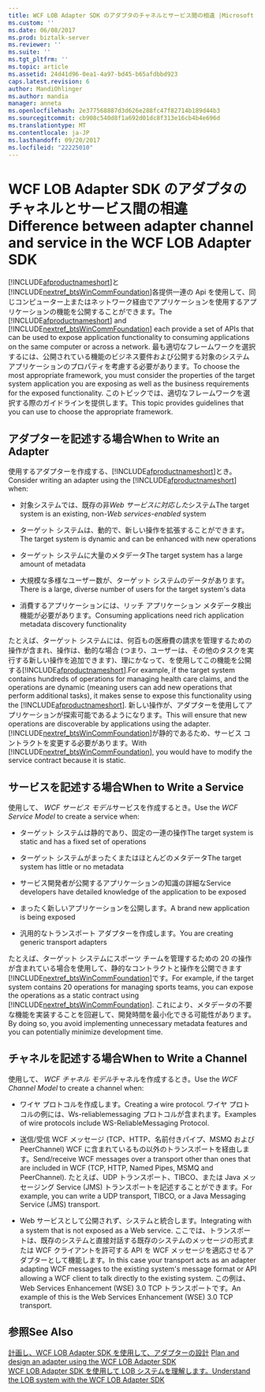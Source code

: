 ```yaml
---
title: WCF LOB Adapter SDK のアダプタのチャネルとサービス間の相違 |Microsoft ドキュメント
ms.custom: ''
ms.date: 06/08/2017
ms.prod: biztalk-server
ms.reviewer: ''
ms.suite: ''
ms.tgt_pltfrm: ''
ms.topic: article
ms.assetid: 24d41d96-0ea1-4a97-bd45-b65afdbbd923
caps.latest.revision: 6
author: MandiOhlinger
ms.author: mandia
manager: anneta
ms.openlocfilehash: 2e377568887d3d626e288fc47f82714b189d44b3
ms.sourcegitcommit: cb908c540d8f1a692d01dc8f313e16cb4b4e696d
ms.translationtype: MT
ms.contentlocale: ja-JP
ms.lasthandoff: 09/20/2017
ms.locfileid: "22225010"
---
```

# <a name="difference-between-adapter-channel-and-service-in-the-wcf-lob-adapter-sdk"></a><span data-ttu-id="f2ffa-102">WCF LOB Adapter SDK のアダプタのチャネルとサービス間の相違</span><span class="sxs-lookup"><span data-stu-id="f2ffa-102">Difference between adapter channel and service in the WCF LOB Adapter SDK</span></span>
<span data-ttu-id="f2ffa-103">[!INCLUDE[afproductnameshort](../../includes/afproductnameshort-md.md)]と[!INCLUDE[nextref_btsWinCommFoundation](../../includes/nextref-btswincommfoundation-md.md)]各提供一連の Api を使用して、同じコンピューター上またはネットワーク経由でアプリケーションを使用するアプリケーションの機能を公開することができます。</span><span class="sxs-lookup"><span data-stu-id="f2ffa-103">The [!INCLUDE[afproductnameshort](../../includes/afproductnameshort-md.md)] and [!INCLUDE[nextref_btsWinCommFoundation](../../includes/nextref-btswincommfoundation-md.md)] each provide a set of APIs that can be used to expose application functionality to consuming applications on the same computer or across a network.</span></span> <span data-ttu-id="f2ffa-104">最も適切なフレームワークを選択するには、公開されている機能のビジネス要件および公開する対象のシステム アプリケーションのプロパティを考慮する必要があります。</span><span class="sxs-lookup"><span data-stu-id="f2ffa-104">To choose the most appropriate framework, you must consider the properties of the target system application you are exposing as well as the business requirements for the exposed functionality.</span></span> <span data-ttu-id="f2ffa-105">このトピックでは、適切なフレームワークを選択する際のガイドラインを提供します。</span><span class="sxs-lookup"><span data-stu-id="f2ffa-105">This topic provides guidelines that you can use to choose the appropriate framework.</span></span>  
  
## <a name="when-to-write-an-adapter"></a><span data-ttu-id="f2ffa-106">アダプターを記述する場合</span><span class="sxs-lookup"><span data-stu-id="f2ffa-106">When to Write an Adapter</span></span>  
 <span data-ttu-id="f2ffa-107">使用するアダプターを作成する、[!INCLUDE[afproductnameshort](../../includes/afproductnameshort-md.md)]とき。</span><span class="sxs-lookup"><span data-stu-id="f2ffa-107">Consider writing an adapter using the [!INCLUDE[afproductnameshort](../../includes/afproductnameshort-md.md)] when:</span></span>  
  
-   <span data-ttu-id="f2ffa-108">対象システムでは、既存の非*Web サービスに対応した*システム</span><span class="sxs-lookup"><span data-stu-id="f2ffa-108">The target system is an existing, non-*Web services-enabled* system</span></span>  
  
-   <span data-ttu-id="f2ffa-109">ターゲット システムは、動的で、新しい操作を拡張することができます。</span><span class="sxs-lookup"><span data-stu-id="f2ffa-109">The target system is dynamic and can be enhanced with new operations</span></span>  
  
-   <span data-ttu-id="f2ffa-110">ターゲット システムに大量のメタデータ</span><span class="sxs-lookup"><span data-stu-id="f2ffa-110">The target system has a large amount of metadata</span></span>  
  
-   <span data-ttu-id="f2ffa-111">大規模な多様なユーザー数が、ターゲット システムのデータがあります。</span><span class="sxs-lookup"><span data-stu-id="f2ffa-111">There is a large, diverse number of users for the target system's data</span></span>  
  
-   <span data-ttu-id="f2ffa-112">消費するアプリケーションには、リッチ アプリケーション メタデータ検出機能が必要があります。</span><span class="sxs-lookup"><span data-stu-id="f2ffa-112">Consuming applications need rich application metadata discovery functionality</span></span>  
  
 <span data-ttu-id="f2ffa-113">たとえば、ターゲット システムには、何百もの医療費の請求を管理するための操作が含まれ、操作は、動的な場合 (つまり、ユーザーは、その他のタスクを実行する新しい操作を追加できます)、理にかなって、を使用してこの機能を公開する[!INCLUDE[afproductnameshort](../../includes/afproductnameshort-md.md)].</span><span class="sxs-lookup"><span data-stu-id="f2ffa-113">For example, if the target system contains hundreds of operations for managing health care claims, and the operations are dynamic (meaning users can add new operations that perform additional tasks), it makes sense to expose this functionality using the [!INCLUDE[afproductnameshort](../../includes/afproductnameshort-md.md)].</span></span> <span data-ttu-id="f2ffa-114">新しい操作が、アダプターを使用してアプリケーションが探索可能であるようになります。</span><span class="sxs-lookup"><span data-stu-id="f2ffa-114">This will ensure that new operations are discoverable by applications using the adapter.</span></span> <span data-ttu-id="f2ffa-115">[!INCLUDE[nextref_btsWinCommFoundation](../../includes/nextref-btswincommfoundation-md.md)]が静的であるため、サービス コントラクトを変更する必要があります。</span><span class="sxs-lookup"><span data-stu-id="f2ffa-115">With [!INCLUDE[nextref_btsWinCommFoundation](../../includes/nextref-btswincommfoundation-md.md)], you would have to modify the service contract because it is static.</span></span>  
  
## <a name="when-to-write-a-service"></a><span data-ttu-id="f2ffa-116">サービスを記述する場合</span><span class="sxs-lookup"><span data-stu-id="f2ffa-116">When to Write a Service</span></span>  
 <span data-ttu-id="f2ffa-117">使用して、 *WCF サービス モデル*サービスを作成するとき。</span><span class="sxs-lookup"><span data-stu-id="f2ffa-117">Use the *WCF Service Model* to create a service when:</span></span>  
  
-   <span data-ttu-id="f2ffa-118">ターゲット システムは静的であり、固定の一連の操作</span><span class="sxs-lookup"><span data-stu-id="f2ffa-118">The target system is static and has a fixed set of operations</span></span>  
  
-   <span data-ttu-id="f2ffa-119">ターゲット システムがまったくまたはほとんどのメタデータ</span><span class="sxs-lookup"><span data-stu-id="f2ffa-119">The target system has little or no metadata</span></span>  
  
-   <span data-ttu-id="f2ffa-120">サービス開発者が公開するアプリケーションの知識の詳細な</span><span class="sxs-lookup"><span data-stu-id="f2ffa-120">Service developers have detailed knowledge of the application to be exposed</span></span>  
  
-   <span data-ttu-id="f2ffa-121">まったく新しいアプリケーションを公開します。</span><span class="sxs-lookup"><span data-stu-id="f2ffa-121">A brand new application is being exposed</span></span>  
  
-   <span data-ttu-id="f2ffa-122">汎用的なトランスポート アダプターを作成します。</span><span class="sxs-lookup"><span data-stu-id="f2ffa-122">You are creating generic transport adapters</span></span>  
  
 <span data-ttu-id="f2ffa-123">たとえば、ターゲット システムにスポーツ チームを管理するための 20 の操作が含まれている場合を使用して、静的なコントラクトと操作を公開できます[!INCLUDE[nextref_btsWinCommFoundation](../../includes/nextref-btswincommfoundation-md.md)]です。</span><span class="sxs-lookup"><span data-stu-id="f2ffa-123">For example, if the target system contains 20 operations for managing sports teams, you can expose the operations as a static contract using [!INCLUDE[nextref_btsWinCommFoundation](../../includes/nextref-btswincommfoundation-md.md)].</span></span> <span data-ttu-id="f2ffa-124">これにより、メタデータの不要な機能を実装することを回避して、開発時間を最小化できる可能性があります。</span><span class="sxs-lookup"><span data-stu-id="f2ffa-124">By doing so, you avoid implementing unnecessary metadata features and you can potentially minimize development time.</span></span>  
  
## <a name="when-to-write-a-channel"></a><span data-ttu-id="f2ffa-125">チャネルを記述する場合</span><span class="sxs-lookup"><span data-stu-id="f2ffa-125">When to Write a Channel</span></span>  
 <span data-ttu-id="f2ffa-126">使用して、 *WCF チャネル モデル*チャネルを作成するとき。</span><span class="sxs-lookup"><span data-stu-id="f2ffa-126">Use the *WCF Channel Model* to create a channel when:</span></span>  
  
-   <span data-ttu-id="f2ffa-127">ワイヤ プロトコルを作成します。</span><span class="sxs-lookup"><span data-stu-id="f2ffa-127">Creating a wire protocol.</span></span> <span data-ttu-id="f2ffa-128">ワイヤ プロトコルの例には、Ws-reliablemessaging プロトコルが含まれます。</span><span class="sxs-lookup"><span data-stu-id="f2ffa-128">Examples of wire protocols include WS-ReliableMessaging Protocol.</span></span>  
  
-   <span data-ttu-id="f2ffa-129">送信/受信 WCF メッセージ (TCP、HTTP、名前付きパイプ、MSMQ および PeerChannel) WCF に含まれているもの以外のトランスポートを経由します。</span><span class="sxs-lookup"><span data-stu-id="f2ffa-129">Send/receive WCF messages over a transport other than ones that are included in WCF (TCP, HTTP, Named Pipes, MSMQ and PeerChannel).</span></span> <span data-ttu-id="f2ffa-130">たとえば、UDP トランスポート、TIBCO、または Java メッセージング Service (JMS) トランスポートを記述することができます。</span><span class="sxs-lookup"><span data-stu-id="f2ffa-130">For example, you can write a UDP transport, TIBCO, or a Java Messaging Service (JMS) transport.</span></span>  
  
-   <span data-ttu-id="f2ffa-131">Web サービスとして公開されず、システムと統合します。</span><span class="sxs-lookup"><span data-stu-id="f2ffa-131">Integrating with a system that is not exposed as a Web service.</span></span>  <span data-ttu-id="f2ffa-132">ここでは、トランスポートは、既存のシステムと直接対話する既存のシステムのメッセージの形式または WCF クライアントを許可する API を WCF メッセージを適応させるアダプターとして機能します。</span><span class="sxs-lookup"><span data-stu-id="f2ffa-132">In this case your transport acts as an adapter adapting WCF messages to the existing system's message format or API allowing a WCF client to talk directly to the existing system.</span></span> <span data-ttu-id="f2ffa-133">この例は、Web Services Enhancement (WSE) 3.0 TCP トランスポートです。</span><span class="sxs-lookup"><span data-stu-id="f2ffa-133">An example of this is the Web Services Enhancement (WSE) 3.0 TCP transport.</span></span>  
  
## <a name="see-also"></a><span data-ttu-id="f2ffa-134">参照</span><span class="sxs-lookup"><span data-stu-id="f2ffa-134">See Also</span></span>  
 <span data-ttu-id="f2ffa-135">[計画し、WCF LOB Adapter SDK を使用して、アダプターの設計](../../adapters-and-accelerators/wcf-lob-adapter-sdk/plan-and-design-an-adapter-using-the-wcf-lob-adapter-sdk.md) </span><span class="sxs-lookup"><span data-stu-id="f2ffa-135">[Plan and design an adapter using the WCF LOB Adapter SDK](../../adapters-and-accelerators/wcf-lob-adapter-sdk/plan-and-design-an-adapter-using-the-wcf-lob-adapter-sdk.md) </span></span>  
 [<span data-ttu-id="f2ffa-136">WCF LOB Adapter SDK を使用して LOB システムを理解します。</span><span class="sxs-lookup"><span data-stu-id="f2ffa-136">Understand the LOB system with the WCF LOB Adapter SDK</span></span>](../../adapters-and-accelerators/wcf-lob-adapter-sdk/understand-the-lob-system-with-the-wcf-lob-adapter-sdk.md)